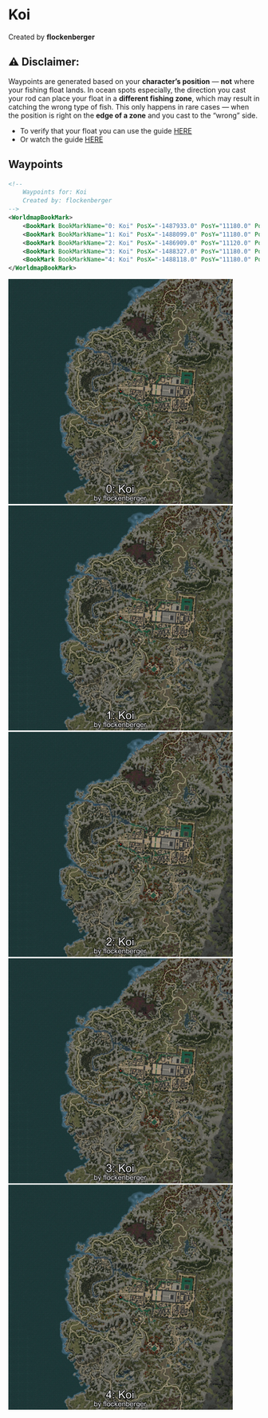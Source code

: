 # Koi
Created by **flockenberger**

## ⚠️ Disclaimer:
Waypoints are generated based on your __**character’s position**__ — __not__ where your fishing float lands.
In ocean spots especially, the direction you cast your rod can place your float in a **different fishing zone**, which may result in catching the wrong type of fish.
This only happens in rare cases — when the position is right on the **edge of a zone** and you cast to the “wrong” side.

- To verify that your float you can use the guide [HERE](https://flockenberger.github.io/bdo-fish-position/)
- Or watch the guide [HERE](https://youtu.be/t-VXcRoNojk)

## Waypoints
```xml
<!--
    Waypoints for: Koi
    Created by: flockenberger
-->
<WorldmapBookMark>
    <BookMark BookMarkName="0: Koi" PosX="-1487933.0" PosY="11180.0" PosZ="1332461.0" />
    <BookMark BookMarkName="1: Koi" PosX="-1488099.0" PosY="11180.0" PosZ="1332472.0" />
    <BookMark BookMarkName="2: Koi" PosX="-1486909.0" PosY="11120.0" PosZ="1332263.0" />
    <BookMark BookMarkName="3: Koi" PosX="-1488327.0" PosY="11180.0" PosZ="1332500.0" />
    <BookMark BookMarkName="4: Koi" PosX="-1488118.0" PosY="11180.0" PosZ="1332540.0" />
</WorldmapBookMark>
```

<img src="./Koi_0_Preview.webp" width="450"/> <img src="./Koi_1_Preview.webp" width="450"/> <img src="./Koi_2_Preview.webp" width="450"/> <img src="./Koi_3_Preview.webp" width="450"/> <img src="./Koi_4_Preview.webp" width="450"/> 